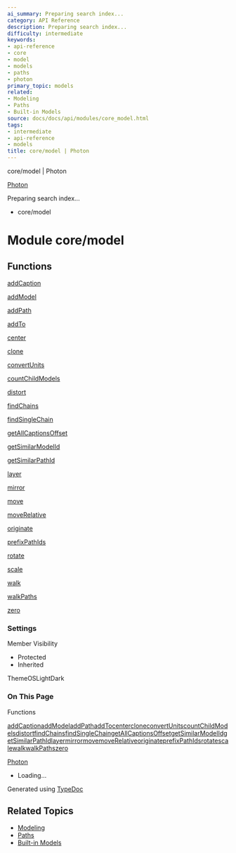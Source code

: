 ```yaml
---
ai_summary: Preparing search index...
category: API Reference
description: Preparing search index...
difficulty: intermediate
keywords:
- api-reference
- core
- model
- models
- paths
- photon
primary_topic: models
related:
- Modeling
- Paths
- Built-in Models
source: docs/docs/api/modules/core_model.html
tags:
- intermediate
- api-reference
- models
title: core/model | Photon
---
```

core/model | Photon

[Photon](../index.md)




Preparing search index...

* core/model

# Module core/model

## Functions

[addCaption](../functions/core_model.addCaption.md)


[addModel](../functions/core_model.addModel.md)


[addPath](../functions/core_model.addPath.md)


[addTo](../functions/core_model.addTo.md)


[center](../functions/core_model.center.md)


[clone](../functions/core_model.clone.md)


[convertUnits](../functions/core_model.convertUnits.md)


[countChildModels](../functions/core_model.countChildModels.md)


[distort](../functions/core_model.distort.md)


[findChains](../functions/core_model.findChains.md)


[findSingleChain](../functions/core_model.findSingleChain.md)


[getAllCaptionsOffset](../functions/core_model.getAllCaptionsOffset.md)


[getSimilarModelId](../functions/core_model.getSimilarModelId.md)


[getSimilarPathId](../functions/core_model.getSimilarPathId.md)


[layer](../functions/core_model.layer.md)


[mirror](../functions/core_model.mirror.md)


[move](../functions/core_model.move.md)


[moveRelative](../functions/core_model.moveRelative.md)


[originate](../functions/core_model.originate.md)


[prefixPathIds](../functions/core_model.prefixPathIds.md)


[rotate](../functions/core_model.rotate.md)


[scale](../functions/core_model.scale.md)


[walk](../functions/core_model.walk.md)


[walkPaths](../functions/core_model.walkPaths.md)


[zero](../functions/core_model.zero.md)

### Settings

Member Visibility

* Protected
* Inherited

ThemeOSLightDark

### On This Page

Functions

[addCaption](#addcaption)[addModel](#addmodel)[addPath](#addpath)[addTo](#addto)[center](#center)[clone](#clone)[convertUnits](#convertunits)[countChildModels](#countchildmodels)[distort](#distort)[findChains](#findchains)[findSingleChain](#findsinglechain)[getAllCaptionsOffset](#getallcaptionsoffset)[getSimilarModelId](#getsimilarmodelid)[getSimilarPathId](#getsimilarpathid)[layer](#layer)[mirror](#mirror)[move](#move)[moveRelative](#moverelative)[originate](#originate)[prefixPathIds](#prefixpathids)[rotate](#rotate)[scale](#scale)[walk](#walk)[walkPaths](#walkpaths)[zero](#zero)

[Photon](../index.md)

* Loading...

Generated using [TypeDoc](https://typedoc.org/)

## Related Topics

- [Modeling](../index.md)
- [Paths](../index.md)
- [Built-in Models](../index.md)
